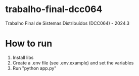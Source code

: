 # trabalho-final-dcc064
Trabalho Final de Sistemas Distribuídos (DCC064) - 2024.3

# How to run
1. Install libs
2. Create a .env file (see .env.example) and set the variables
3. Run "python app.py"
